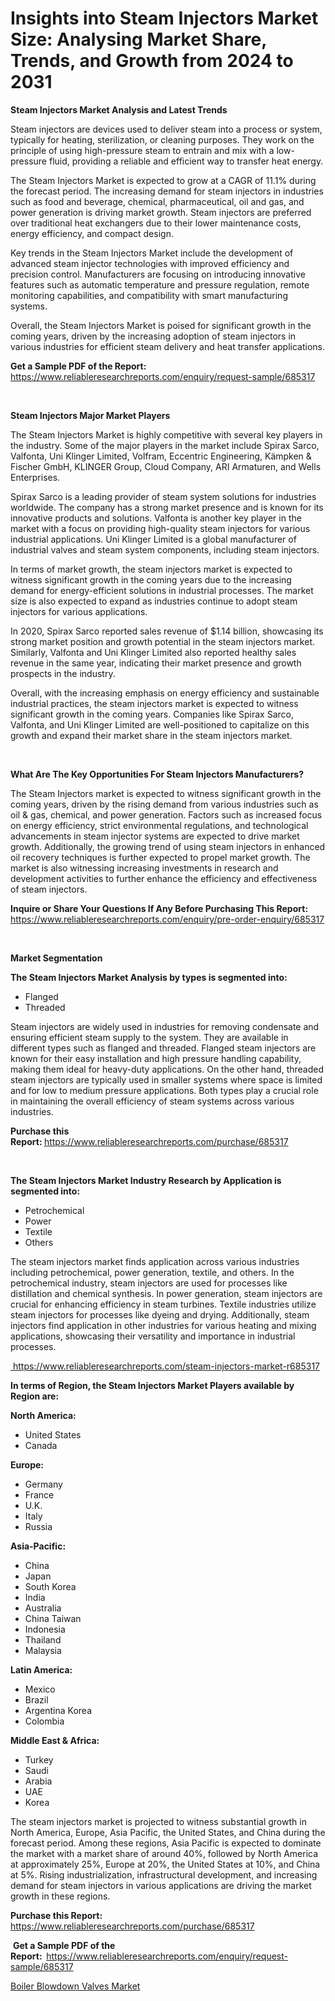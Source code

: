 <p><h1>Insights into Steam Injectors Market Size: Analysing Market Share, Trends, and Growth from 2024 to 2031</h1></p><p><strong>Steam Injectors Market Analysis and Latest Trends</strong></p>
<p><p>Steam injectors are devices used to deliver steam into a process or system, typically for heating, sterilization, or cleaning purposes. They work on the principle of using high-pressure steam to entrain and mix with a low-pressure fluid, providing a reliable and efficient way to transfer heat energy.</p><p>The Steam Injectors Market is expected to grow at a CAGR of 11.1% during the forecast period. The increasing demand for steam injectors in industries such as food and beverage, chemical, pharmaceutical, oil and gas, and power generation is driving market growth. Steam injectors are preferred over traditional heat exchangers due to their lower maintenance costs, energy efficiency, and compact design.</p><p>Key trends in the Steam Injectors Market include the development of advanced steam injector technologies with improved efficiency and precision control. Manufacturers are focusing on introducing innovative features such as automatic temperature and pressure regulation, remote monitoring capabilities, and compatibility with smart manufacturing systems.</p><p>Overall, the Steam Injectors Market is poised for significant growth in the coming years, driven by the increasing adoption of steam injectors in various industries for efficient steam delivery and heat transfer applications.</p></p>
<p><strong>Get a Sample PDF of the Report:&nbsp;</strong> <a href="https://www.reliableresearchreports.com/enquiry/request-sample/685317">https://www.reliableresearchreports.com/enquiry/request-sample/685317</a></p>
<p>&nbsp;</p>
<p><strong>Steam Injectors Major Market Players</strong></p>
<p><p>The Steam Injectors Market is highly competitive with several key players in the industry. Some of the major players in the market include Spirax Sarco, Valfonta, Uni Klinger Limited, Volfram, Eccentric Engineering, Kämpken & Fischer GmbH, KLINGER Group, Cloud Company, ARI Armaturen, and Wells Enterprises.</p><p>Spirax Sarco is a leading provider of steam system solutions for industries worldwide. The company has a strong market presence and is known for its innovative products and solutions. Valfonta is another key player in the market with a focus on providing high-quality steam injectors for various industrial applications. Uni Klinger Limited is a global manufacturer of industrial valves and steam system components, including steam injectors.</p><p>In terms of market growth, the steam injectors market is expected to witness significant growth in the coming years due to the increasing demand for energy-efficient solutions in industrial processes. The market size is also expected to expand as industries continue to adopt steam injectors for various applications.</p><p>In 2020, Spirax Sarco reported sales revenue of $1.14 billion, showcasing its strong market position and growth potential in the steam injectors market. Similarly, Valfonta and Uni Klinger Limited also reported healthy sales revenue in the same year, indicating their market presence and growth prospects in the industry.</p><p>Overall, with the increasing emphasis on energy efficiency and sustainable industrial practices, the steam injectors market is expected to witness significant growth in the coming years. Companies like Spirax Sarco, Valfonta, and Uni Klinger Limited are well-positioned to capitalize on this growth and expand their market share in the steam injectors market.</p></p>
<p>&nbsp;</p>
<p><strong>What Are The Key Opportunities For Steam Injectors Manufacturers?</strong></p>
<p><p>The Steam Injectors market is expected to witness significant growth in the coming years, driven by the rising demand from various industries such as oil & gas, chemical, and power generation. Factors such as increased focus on energy efficiency, strict environmental regulations, and technological advancements in steam injector systems are expected to drive market growth. Additionally, the growing trend of using steam injectors in enhanced oil recovery techniques is further expected to propel market growth. The market is also witnessing increasing investments in research and development activities to further enhance the efficiency and effectiveness of steam injectors.</p></p>
<p><strong>Inquire or Share Your Questions If Any Before Purchasing This Report:</strong> <a href="https://www.reliableresearchreports.com/enquiry/pre-order-enquiry/685317">https://www.reliableresearchreports.com/enquiry/pre-order-enquiry/685317</a></p>
<p>&nbsp;</p>
<p><strong>Market Segmentation</strong></p>
<p><strong>The Steam Injectors Market Analysis by types is segmented into:</strong></p>
<p><ul><li>Flanged</li><li>Threaded</li></ul></p>
<p><p>Steam injectors are widely used in industries for removing condensate and ensuring efficient steam supply to the system. They are available in different types such as flanged and threaded. Flanged steam injectors are known for their easy installation and high pressure handling capability, making them ideal for heavy-duty applications. On the other hand, threaded steam injectors are typically used in smaller systems where space is limited and for low to medium pressure applications. Both types play a crucial role in maintaining the overall efficiency of steam systems across various industries.</p></p>
<p><strong>Purchase this Report:&nbsp;</strong><a href="https://www.reliableresearchreports.com/purchase/685317">https://www.reliableresearchreports.com/purchase/685317</a></p>
<p>&nbsp;</p>
<p><strong>The Steam Injectors Market Industry Research by Application is segmented into:</strong></p>
<p><ul><li>Petrochemical</li><li>Power</li><li>Textile</li><li>Others</li></ul></p>
<p><p>The steam injectors market finds application across various industries including petrochemical, power generation, textile, and others. In the petrochemical industry, steam injectors are used for processes like distillation and chemical synthesis. In power generation, steam injectors are crucial for enhancing efficiency in steam turbines. Textile industries utilize steam injectors for processes like dyeing and drying. Additionally, steam injectors find application in other industries for various heating and mixing applications, showcasing their versatility and importance in industrial processes.</p></p>
<p><a href="https://www.reliableresearchreports.com/steam-injectors-market-r685317">&nbsp;https://www.reliableresearchreports.com/steam-injectors-market-r685317</a></p>
<p><strong>In terms of Region, the Steam Injectors Market Players available by Region are:</strong></p>
<p>
    <p> <strong> North America: </strong>
        <ul>
            <li>United States</li>
            <li>Canada</li>
        </ul>
        </p> 
    <p> <strong> Europe: </strong>
        <ul>
            <li>Germany</li>
            <li>France</li>
            <li>U.K.</li>
            <li>Italy</li>
            <li>Russia</li>
        </ul>
        </p> 
    <p> <strong> Asia-Pacific: </strong>
        <ul>
            <li>China</li>
            <li>Japan</li>
            <li>South Korea</li>
            <li>India</li>
            <li>Australia</li>
            <li>China Taiwan</li>
            <li>Indonesia</li>
            <li>Thailand</li>
            <li>Malaysia</li>
        </ul>
        </p> 
    <p> <strong> Latin America: </strong>
        <ul>
            <li>Mexico</li>
            <li>Brazil</li>
            <li>Argentina Korea</li>
            <li>Colombia</li>
        </ul>
        </p> 
    <p> <strong> Middle East & Africa: </strong>
        <ul>
            <li>Turkey</li>
            <li>Saudi</li>
            <li>Arabia</li>
            <li>UAE</li>
            <li>Korea</li>
        </ul>
    </p>
    </p>
<p><p>The steam injectors market is projected to witness substantial growth in North America, Europe, Asia Pacific, the United States, and China during the forecast period. Among these regions, Asia Pacific is expected to dominate the market with a market share of around 40%, followed by North America at approximately 25%, Europe at 20%, the United States at 10%, and China at 5%. Rising industrialization, infrastructural development, and increasing demand for steam injectors in various applications are driving the market growth in these regions.</p></p>
<p><strong>Purchase this Report: </strong><a href="https://www.reliableresearchreports.com/purchase/685317">https://www.reliableresearchreports.com/purchase/685317</a></p>
<p>&nbsp;<strong>Get a Sample PDF of the Report:&nbsp;&nbsp;</strong><a href="https://www.reliableresearchreports.com/enquiry/request-sample/685317">https://www.reliableresearchreports.com/enquiry/request-sample/685317</a></p>
<p><strong></strong></p>
<p><p><a href="https://github.com/pizolina/Market-Research-Report-List-4/blob/main/boiler-blowdown-valves-market.md">Boiler Blowdown Valves Market</a></p></p>